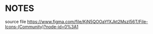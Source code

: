 # NOTES

source file <https://www.figma.com/file/KjN5QOOaYfXJkt2MszI56T/File-Icons-(Community)?node-id=0%3A1>
